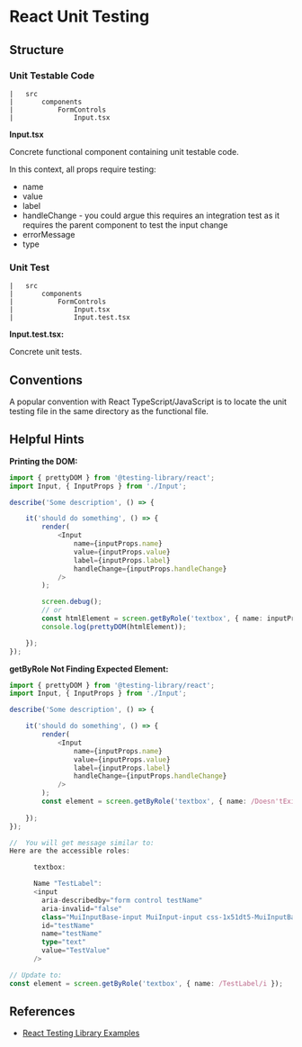 # React Unit Testing

## Structure

### Unit Testable Code

```
|	src
|		components
|           FormControls
|               Input.tsx
```

**Input.tsx**

Concrete functional component containing unit testable code.

In this context, all props require testing:

- name
- value
- label
- handleChange - you could argue this requires an integration test as it requires the parent component to test the input change 
- errorMessage
- type

### Unit Test

```
|	src
|		components
|           FormControls
|               Input.tsx
|               Input.test.tsx
```

**Input.test.tsx:**

Concrete unit tests. 

## Conventions

A popular convention with React TypeScript/JavaScript is to locate the unit testing file in the same directory as the functional file.


## Helpful Hints

**Printing the DOM:**

```ts
import { prettyDOM } from '@testing-library/react';
import Input, { InputProps } from './Input';

describe('Some description', () => {

    it('should do something', () => {
        render(
            <Input
                name={inputProps.name}
                value={inputProps.value}
                label={inputProps.label}
                handleChange={inputProps.handleChange}                   
            />
        );

        screen.debug();
        // or
        const htmlElement = screen.getByRole('textbox', { name: inputProps.label });
        console.log(prettyDOM(htmlElement));

    });
});
```

**getByRole Not Finding Expected Element:**

```ts
import { prettyDOM } from '@testing-library/react';
import Input, { InputProps } from './Input';

describe('Some description', () => {

    it('should do something', () => {
        render(
            <Input
                name={inputProps.name}
                value={inputProps.value}
                label={inputProps.label}
                handleChange={inputProps.handleChange}                   
            />
        );
        const element = screen.getByRole('textbox', { name: /Doesn'tExists/i });
        
    });
});

//  You will get message similar to:
Here are the accessible roles:

      textbox:

      Name "TestLabel":
      <input
        aria-describedby="form control testName"
        aria-invalid="false"
        class="MuiInputBase-input MuiInput-input css-1x51dt5-MuiInputBase-input-MuiInput-input"
        id="testName"
        name="testName"
        type="text"
        value="TestValue"
      />

// Update to:
const element = screen.getByRole('textbox', { name: /TestLabel/i });
```

## References

- [React Testing Library Examples](https://testing-library.com/docs/react-testing-library/example-intro)